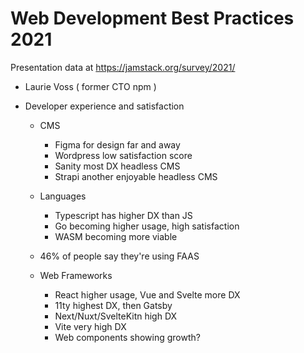 # Web Development Best Practices 2021

Presentation data at https://jamstack.org/survey/2021/

- Laurie Voss ( former CTO npm )

- Developer experience and satisfaction

  - CMS

    - Figma for design far and away
    - Wordpress low satisfaction score
    - Sanity most DX headless CMS
    - Strapi another enjoyable headless CMS

  - Languages

    - Typescript has higher DX than JS
    - Go becoming higher usage, high satisfaction
    - WASM becoming more viable

  - 46% of people say they're using FAAS

  - Web Frameworks
    - React higher usage, Vue and Svelte more DX
    - 11ty highest DX, then Gatsby
    - Next/Nuxt/SvelteKitn high DX
    - Vite very high DX
    - Web components showing growth?
